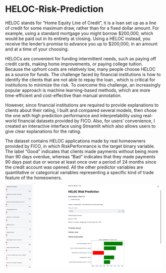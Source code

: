 # HELOC-Risk-Prediction

HELOC stands for “Home Equity Line of Credit”, it is a loan set up as a line of credit for some maximum draw, rather than for a fixed dollar amount. For example, using a standard mortgage you might borrow $200,000, which would be paid out in its entirety at closing. Using a HELOC instead, you receive the lender’s promise to advance you up to $200,000, in an amount and at a time of your choosing. 

HELOCs are convenient for funding intermittent needs, such as paying off credit cards, making home improvements, or paying college tuition. Because the upfront costs are relatively low, many people choose HELOC as a source for funds. The challenge faced by financial institutions is how to identify the clients that are not able to repay the loan , which is critical for institutions to minimize the risk.  To overcome this challenge, an increasingly popular approach is machine learning-based methods, which are more time-efficient and cost-effective than manual annotation.

However, since financial institutions are required to provide explanations to clients about their rating, I built and compared several models, then chose the one with high prediction performance and interpretability using real- world financial datasets provided by FICO. Also, for users’ convenience, I created an interactive interface using Streamlit which also allows users to give clear explanations for the rating. 

The dataset contains HELOC applications made by real homeowners provided by FICO, in which RiskPerformance is the target binary variable. The label “Good” indicates that clients made payments without being more than 90 days overdue, whereas “Bad” indicates that they made payments 90 days past due or worse at least once over a period of 24 months since the credit account was opened. All the other predictor variables are quantitative or categorical variables representing a specific kind of trade feature of the homeowners. 

![Screenshot](Picture1.png)
